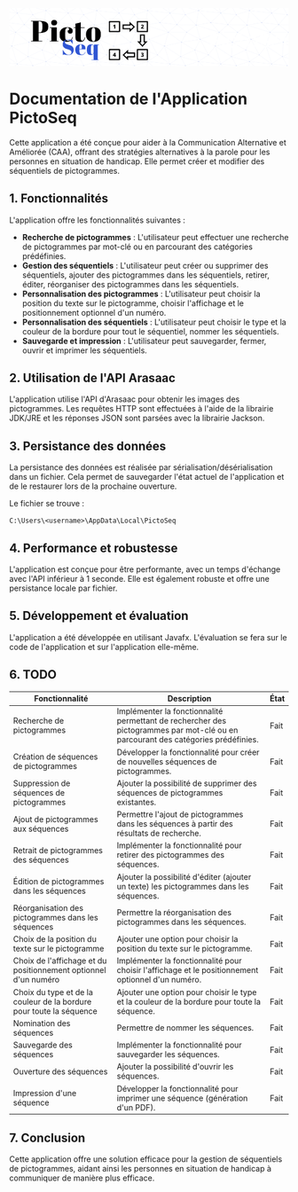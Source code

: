 ![Header](./src/main/resources/images/github-header-image.png)

# Documentation de l'Application PictoSeq
Cette application a été conçue pour aider à la Communication Alternative et Améliorée (CAA), offrant des stratégies alternatives à la parole pour les personnes en situation de handicap. Elle permet créer et modifier des séquentiels de pictogrammes.

## 1. Fonctionnalités
L'application offre les fonctionnalités suivantes :

- **Recherche de pictogrammes** : L'utilisateur peut effectuer une recherche de pictogrammes par mot-clé ou en parcourant des catégories prédéfinies.
- **Gestion des séquentiels** : L'utilisateur peut créer ou supprimer des séquentiels, ajouter des pictogrammes dans les séquentiels, retirer, éditer, réorganiser des pictogrammes dans les séquentiels.
- **Personnalisation des pictogrammes** : L'utilisateur peut choisir la position du texte sur le pictogramme, choisir l'affichage et le positionnement optionnel d'un numéro.
- **Personnalisation des séquentiels** : L'utilisateur peut choisir le type et la couleur de la bordure pour tout le séquentiel, nommer les séquentiels.
- **Sauvegarde et impression** : L'utilisateur peut sauvegarder, fermer, ouvrir et imprimer les séquentiels.

## 2. Utilisation de l'API Arasaac
L'application utilise l'API d'Arasaac pour obtenir les images des pictogrammes. Les requêtes HTTP sont effectuées à l'aide de la librairie JDK/JRE et les réponses JSON sont parsées avec la librairie Jackson.

## 3. Persistance des données
La persistance des données est réalisée par sérialisation/désérialisation dans un fichier. Cela permet de sauvegarder l'état actuel de l'application et de le restaurer lors de la prochaine ouverture.

Le fichier se trouve :
```
C:\Users\<username>\AppData\Local\PictoSeq
```

## 4. Performance et robustesse
L'application est conçue pour être performante, avec un temps d'échange avec l'API inférieur à 1 seconde. Elle est également robuste et offre une persistance locale par fichier.

## 5. Développement et évaluation
L'application a été développée en utilisant Javafx. L'évaluation se fera sur le code de l'application et sur l'application elle-même.

## 6. TODO
| Fonctionnalité                                                      | Description                                                                                                                      | État     |
|---------------------------------------------------------------------|----------------------------------------------------------------------------------------------------------------------------------|----------|
| Recherche de pictogrammes                                           | Implémenter la fonctionnalité permettant de rechercher des pictogrammes par mot-clé ou en parcourant des catégories prédéfinies. | Fait     |
| Création de séquences de pictogrammes                               | Développer la fonctionnalité pour créer de nouvelles séquences de pictogrammes.                                                  | Fait     |
| Suppression de séquences de pictogrammes                            | Ajouter la possibilité de supprimer des séquences de pictogrammes existantes.                                                    | Fait     |
| Ajout de pictogrammes aux séquences                                 | Permettre l'ajout de pictogrammes dans les séquences à partir des résultats de recherche.                                        | Fait     |
| Retrait de pictogrammes des séquences                               | Implémenter la fonctionnalité pour retirer des pictogrammes des séquences.                                                       | Fait     |
| Édition de pictogrammes dans les séquences                          | Ajouter la possibilité d'éditer (ajouter un texte) les pictogrammes dans les séquences.                                          | Fait     |
| Réorganisation des pictogrammes dans les séquences                  | Permettre la réorganisation des pictogrammes dans les séquences.                                                                 | Fait     |
| Choix de la position du texte sur le pictogramme                    | Ajouter une option pour choisir la position du texte sur le pictogramme.                                                         | Fait     |
| Choix de l'affichage et du positionnement optionnel d'un numéro     | Implémenter la fonctionnalité pour choisir l'affichage et le positionnement optionnel d'un numéro.                               | Fait     |
| Choix du type et de la couleur de la bordure pour toute la séquence | Ajouter une option pour choisir le type et la couleur de la bordure pour toute la séquence.                                      | Fait     |
| Nomination des séquences                                            | Permettre de nommer les séquences.                                                                                               | Fait     |
| Sauvegarde des séquences                                            | Implémenter la fonctionnalité pour sauvegarder les séquences.                                                                    | Fait     |
| Ouverture des séquences                                             | Ajouter la possibilité d'ouvrir les séquences.                                                                                   | Fait     |
| Impression d'une séquence                                           | Développer la fonctionnalité pour imprimer une séquence (génération d'un PDF).                                                   | Fait     |

## 7. Conclusion
Cette application offre une solution efficace pour la gestion de séquentiels de pictogrammes, aidant ainsi les personnes en situation de handicap à communiquer de manière plus efficace.

